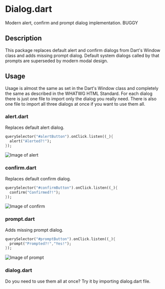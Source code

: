 # Dialog.dart

Modern alert, confirm and prompt dialog implementation. BUGGY

## Description

This package replaces default alert and confirm dialogs from Dart's Window class and adds missing prompt dialog. Default system dialogs called by that prompts are superseded by modern modal design.

## Usage

Usage is almost the same as set in the Dart's Window class and completely the same as described in the WHATWG HTML Standard. For each dialog there is just one file to import only the dialog you really need. There is also one file to import all three dialogs at once if you want to use them all.

### alert.dart

Replaces default alert dialog.

```Dart
querySelector("#alertButton").onClick.listen((_){
  alert("Alerted?!");
});
```

![Image of alert]()

### confirm.dart

Replaces default confirm dialog.

```Dart
querySelector("#confirmButton").onClick.listen((_){
  confirm("Confirmed?!");
});
```

![Image of confirm]()

### prompt.dart

Adds missing prompt dialog.

```Dart
querySelector("#promptButton").onClick.listen((_){
  prompt("Prompted?!","Yes!");
});
```

![Image of prompt]()

### dialog.dart

Do you need to use them all at once? Try it by importing dialog.dart file.